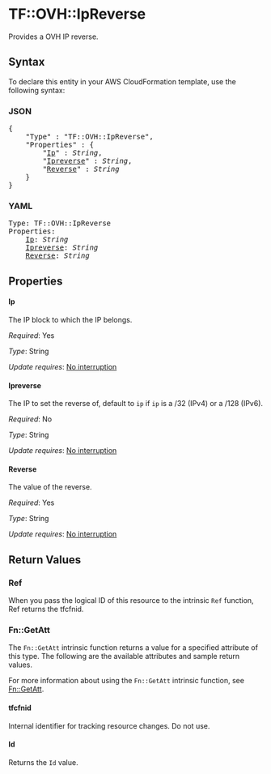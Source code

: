 # TF::OVH::IpReverse

Provides a OVH IP reverse.

## Syntax

To declare this entity in your AWS CloudFormation template, use the following syntax:

### JSON

<pre>
{
    "Type" : "TF::OVH::IpReverse",
    "Properties" : {
        "<a href="#ip" title="Ip">Ip</a>" : <i>String</i>,
        "<a href="#ipreverse" title="Ipreverse">Ipreverse</a>" : <i>String</i>,
        "<a href="#reverse" title="Reverse">Reverse</a>" : <i>String</i>
    }
}
</pre>

### YAML

<pre>
Type: TF::OVH::IpReverse
Properties:
    <a href="#ip" title="Ip">Ip</a>: <i>String</i>
    <a href="#ipreverse" title="Ipreverse">Ipreverse</a>: <i>String</i>
    <a href="#reverse" title="Reverse">Reverse</a>: <i>String</i>
</pre>

## Properties

#### Ip

The IP block to which the IP belongs.

_Required_: Yes

_Type_: String

_Update requires_: [No interruption](https://docs.aws.amazon.com/AWSCloudFormation/latest/UserGuide/using-cfn-updating-stacks-update-behaviors.html#update-no-interrupt)

#### Ipreverse

The IP to set the reverse of, default to `ip` if `ip` is a /32 (IPv4) or a /128 (IPv6).

_Required_: No

_Type_: String

_Update requires_: [No interruption](https://docs.aws.amazon.com/AWSCloudFormation/latest/UserGuide/using-cfn-updating-stacks-update-behaviors.html#update-no-interrupt)

#### Reverse

The value of the reverse.

_Required_: Yes

_Type_: String

_Update requires_: [No interruption](https://docs.aws.amazon.com/AWSCloudFormation/latest/UserGuide/using-cfn-updating-stacks-update-behaviors.html#update-no-interrupt)

## Return Values

### Ref

When you pass the logical ID of this resource to the intrinsic `Ref` function, Ref returns the tfcfnid.

### Fn::GetAtt

The `Fn::GetAtt` intrinsic function returns a value for a specified attribute of this type. The following are the available attributes and sample return values.

For more information about using the `Fn::GetAtt` intrinsic function, see [Fn::GetAtt](https://docs.aws.amazon.com/AWSCloudFormation/latest/UserGuide/intrinsic-function-reference-getatt.html).

#### tfcfnid

Internal identifier for tracking resource changes. Do not use.

#### Id

Returns the <code>Id</code> value.

